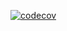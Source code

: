 [![codecov](https://codecov.io/gh/SB03-otboo-4/sb03-otboo-boolsajo/branch/feat-SCRUM-32/graph/badge.svg)](https://codecov.io/gh/SB03-otboo-4/sb03-otboo-boolsajo?branch=feat-SCRUM-32)


